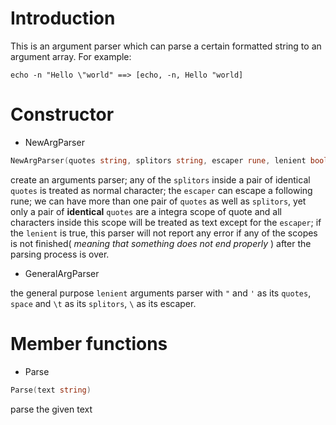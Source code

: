 # Introduction

This is an argument parser which can parse a certain formatted string to an argument array. For example:
```
echo -n "Hello \"world" ==> [echo, -n, Hello "world]
```

# Constructor
* NewArgParser  
```go
NewArgParser(quotes string, splitors string, escaper rune, lenient bool)   
```

create an arguments parser; any of the `splitors` inside a pair of identical `quotes` is treated as normal character; the `escaper` can escape a following rune; we can have more than one pair of `quotes` as well as `splitors`, yet only a pair of **identical** `quotes` are a integra scope of quote and all characters inside this scope will be treated as text except for the `escaper`; if the `lenient` is true, this parser will not report any error if any of the scopes is not finished( *meaning that something does not end properly* ) after the parsing process is over.  

* GeneralArgParser  

the general purpose `lenient` arguments parser with `"` and `'` as its `quotes`, `space` and `\t` as its `splitors`, `\` as its escaper.

# Member functions

* Parse  
```go
Parse(text string)
```
parse the given text
